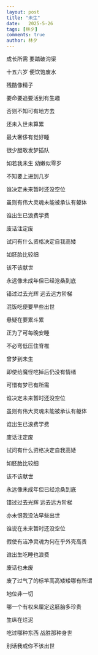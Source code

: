 ```yaml
---
layout: post
title: "未生"
date:   2025-5-26
tags: [林夕]
comments: true
author: 林夕
---
```


成长所需 要踏破沟渠

十五六岁 便饮饱废水

残酷像精子

要命要追要活到有生趣

否则不知可有地方去

还未入世未算累

最大奢侈有觉好睡

很少胆敢发梦插队

如若我未生 幼嫩似零岁

不知要上进到几岁

谁决定未来暂时还没空位

虽则有伟大灵魂未能被承认有躯体

谁出生已浪费学费

废话注定废

试问有什么资格决定自我高矮

如胚胎比较细

该不该献世

永远像未成年但已经沧桑到底

错过过去光辉 远去远方阶梯

混饭吃便要早些出世

悬疑在要累斗累

正为了可每晚安睡

不必弯低压住脊椎

曾梦到未生

即使给魔怪吃掉后仍没有情绪

可惜有梦已有所需

谁决定未来暂时还没空位

虽则有伟大灵魂未能被承认有躯体

谁出生已浪费学费

废话注定废

试问有什么资格决定自我高矮

如胚胎比较细

该不该献世

永远像未成年但已经沧桑到底

错过过去光辉 远去远方阶梯

亦未恨我没法早些出世

谁说在未来暂时还没空位

假使有洁净灵魂为何在乎外壳高贵

谁出生吃睡也浪费

废话也未废

废了过气了的标竿高高矮矮哪有所谓

地位非一切

哪一个有权来厘定这胚胎多珍贵

生纵在烂泥

吃过哪种东西 战胜那种身世

别话我或你不该出世
